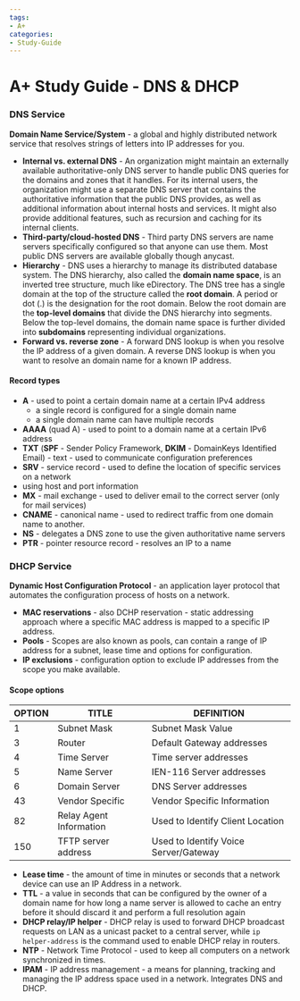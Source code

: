 ```yaml
---
tags: 
- A+
categories:
- Study-Guide
---
```


# A+ Study Guide - DNS & DHCP

### DNS Service
  <b class="malachite">Domain Name Service/System</b> - a global and highly distributed network service that resolves strings of letters into IP addresses for you. 

* <b class="malachite">Internal vs. external DNS</b> - An organization might maintain an externally available authoritative-only DNS server to handle public DNS queries for the domains and zones that it handles. For its internal users, the organization might use a separate DNS server that contains the authoritative information that the public DNS provides, as well as additional information about internal hosts and services. It might also provide additional features, such as recursion and caching for its internal clients.
* <b class="malachite">Third-party/cloud-hosted DNS</b> - Third party DNS servers are name servers specifically configured so that anyone can use them. Most public DNS servers are available globally though anycast.
* <b class="malachite">Hierarchy</b> - DNS uses a hierarchy to manage its distributed database system. The DNS hierarchy, also called the <b class="malachite">domain name space</b>, is an inverted tree structure, much like eDirectory. The DNS tree has a single domain at the top of the structure called the <b class="malachite">root domain</b>. A period or dot (.) is the designation for the root domain. Below the root domain are the <b class="malachite">top-level domains</b> that divide the DNS hierarchy into segments. Below the top-level domains, the domain name space is further divided into <b class="malachite">subdomains</b> representing individual organizations.
* <b class="malachite">Forward vs. reverse zone</b> - A forward DNS lookup is when you resolve the IP address of a given domain. A reverse DNS lookup is when you want to resolve an domain name for a known IP address.

#### Record types
  * <b class="malachite">A</b> - used to point a certain domain name at a certain IPv4 address
      * a single record is configured for a single domain name
      * a single domain name can have multiple records
  * <b class="malachite">AAAA</b> (quad A) - used to point to a domain name at a certain IPv6 address
  * <b class="malachite">TXT</b> (<b class="malachite">SPF</b> - Sender Policy Framework, <b class="malachite">DKIM</b> - DomainKeys Identified Email) - text - used to communicate configuration preferences
  * <b class="malachite">SRV</b> - service record - used to define the location of specific services on a network
  *  using host and port information 
  * <b class="malachite">MX</b> - mail exchange - used to deliver email to the correct server (only for mail services)
  * <b class="malachite">CNAME</b> - canonical name - used to redirect traffic from one domain name to another.
  * <b class="malachite">NS</b> - delegates a DNS zone to use the given authoritative name servers
  * <b class="malachite">PTR</b> - pointer resource record - resolves an IP to a name
  

### DHCP Service

<b class="malachite">Dynamic Host Configuration Protocol</b> - an application layer protocol that automates the configuration process of hosts on a network.

* <b class="malachite">MAC reservations</b> - also DCHP reservation - static addressing approach where a specific MAC address is mapped to a specific IP address.
* <b class="malachite">Pools</b> - Scopes are also known as pools, can contain a range of IP address for a subnet, lease time and options for configuration.
* <b class="malachite">IP exclusions</b> - configuration option to exclude IP addresses from the scope you make available.
  
#### Scope options

|OPTION	|TITLE	|DEFINITION	|
|---	|---	|---	|
|1	|Subnet Mask	|Subnet Mask Value	|
|3	|Router	|Default Gateway addresses	|
|4	|Time Server	|Time server addresses	|
|5	|Name Server	|IEN-116 Server addresses	|
|6	|Domain Server	|DNS Server addresses	|
|43	|Vendor Specific	|Vendor Specific Information	|
|82	|Relay Agent Information	|Used to Identify Client Location	|
|150	|TFTP server address	|Used to Identify Voice Server/Gateway	|

* <b class="malachite">Lease time</b> - the amount of time in minutes or seconds that a network device can use an IP Address in a network.
* <b class="malachite">TTL</b> - a value in seconds that can be configured by the owner of a domain name for how long a name server is allowed to cache an entry before it should discard it and perform a full resolution again
* <b class="malachite">DHCP relay/IP helper</b> - DHCP relay is used to forward DHCP broadcast requests on LAN as a unicast packet to a central server, while ```ip helper-address``` is the command used to enable DHCP relay in routers.
* <b class="malachite">NTP</b> - Network Time Protocol - used to keep all computers on a network synchronized in times.
* <b class="malachite">IPAM</b> - IP address management - a means for planning, tracking and managing the IP address space used in a network. Integrates DNS and DHCP.
